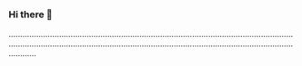 ### Hi there 👋

....................................................................................................................................................................................................................................................................